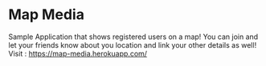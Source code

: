 # Map Media
Sample Application that shows registered users on a map!
You can join and let your friends know about you location and link your other details as well!
Visit : https://map-media.herokuapp.com/
